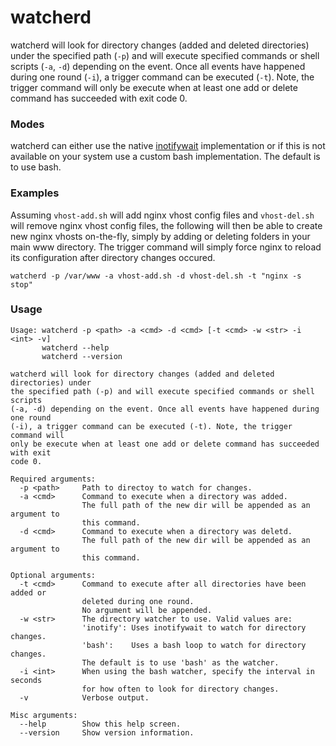 # watcherd

watcherd will look for directory changes (added and deleted directories) under the specified path (`-p`) and will execute specified commands or shell scripts (`-a`, `-d`) depending on the event.
Once all events have happened during one round (`-i`), a trigger command can be executed (`-t`).
Note, the trigger command will only be execute when at least one add or delete command has succeeded with exit code 0.

### Modes

watcherd can either use the native [inotifywait](https://linux.die.net/man/1/inotifywait) implementation or if this is not available on your system use a custom bash implementation. The default is to use bash.

### Examples

Assuming `vhost-add.sh` will add nginx vhost config files and `vhost-del.sh` will remove nginx vhost config files, the following will then be able to create new nginx vhosts on-the-fly, simply by adding or deleting folders in your main www directory. The trigger command will simply force nginx to reload its configuration after directory changes occured.

```shell
watcherd -p /var/www -a vhost-add.sh -d vhost-del.sh -t "nginx -s stop"
```

### Usage

```shell
Usage: watcherd -p <path> -a <cmd> -d <cmd> [-t <cmd> -w <str> -i <int> -v]
       watcherd --help
       watcherd --version

watcherd will look for directory changes (added and deleted directories) under
the specified path (-p) and will execute specified commands or shell scripts
(-a, -d) depending on the event. Once all events have happened during one round
(-i), a trigger command can be executed (-t). Note, the trigger command will
only be execute when at least one add or delete command has succeeded with exit
code 0.

Required arguments:
  -p <path>     Path to directoy to watch for changes.
  -a <cmd>      Command to execute when a directory was added.
                The full path of the new dir will be appended as an argument to
				this command.
  -d <cmd>      Command to execute when a directory was deletd.
                The full path of the new dir will be appended as an argument to
				this command.

Optional arguments:
  -t <cmd>      Command to execute after all directories have been added or
                deleted during one round.
                No argument will be appended.
  -w <str>      The directory watcher to use. Valid values are:
                'inotify': Uses inotifywait to watch for directory changes.
                'bash':    Uses a bash loop to watch for directory changes.
                The default is to use 'bash' as the watcher.
  -i <int>      When using the bash watcher, specify the interval in seconds
                for how often to look for directory changes.
  -v            Verbose output.

Misc arguments:
  --help        Show this help screen.
  --version     Show version information.
```
